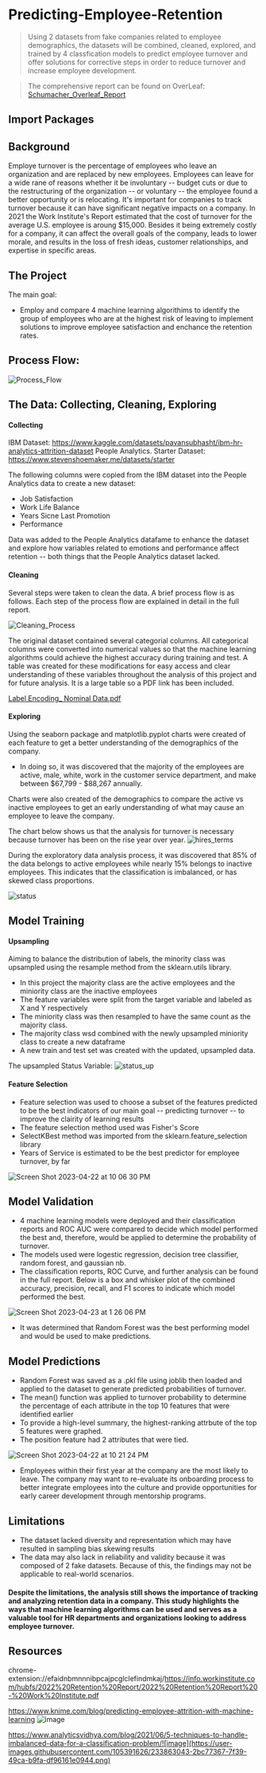 # Predicting-Employee-Retention
>Using 2 datasets from fake companies related to employee demographics, the datasets will be combined, cleaned, explored, and trained by 4 classfication models to predict employee turnover and offer solutions for corrective steps in order to reduce turnover and increase employee development.

>The comprehensive report can be found on OverLeaf: [Schumacher_Overleaf_Report](https://www.overleaf.com/read/mfhmvbkvpcjf) 

## Import Packages


## Background

Employe turnover is the percentage of employees who leave an organization and are replaced by new employees. Employees can leave for a wide rane of reasons whether it be involuntary -- budget cuts or due to the restructuring of the organization -- or voluntary -- the employee found a better opportunity or is relocating. It's important for companies to track turnover because it can have significant negative impacts on a company. In 2021 the Work Institute's Report estimated that the cost of turnover for the average U.S. employee is aroung $15,000. Besides it being extremely costly for a company, it can affect the overall goals of the company, leads to lower morale, and results in the loss of fresh ideas, customer relationships, and expertise in specific areas.

## The Project

The main goal:
* Employ and compare 4 machine learning algorithims to identify the group of employees who are at the highest risk of leaving to implement solutions to improve employee satisfaction and enchance the retention rates.

## Process Flow:
![Process_Flow](https://user-images.githubusercontent.com/105391626/233816351-0b1e1d8b-9679-4ca9-940d-158b37ef7494.jpeg)

## The Data: Collecting, Cleaning, Exploring
#### Collecting
IBM Dataset: https://www.kaggle.com/datasets/pavansubhasht/ibm-hr-analytics-attrition-dataset
People Analytics. Starter Dataset: https://www.stevenshoemaker.me/datasets/starter

The following columns were copied from the IBM dataset into the People Analytics data to create a new dataset:
* Job Satisfaction
* Work Life Balance
* Years Sicne Last Promotion
* Performance

Data was added to the People Analytics datafame to enhance the dataset and explore how variables related to emotions and performance affect retention -- both things that the People Analytics dataset lacked.

#### Cleaning
Several steps were taken to clean the data. A brief process flow is as follows. Each step of the process flow are explained in detail in the full report.

![Cleaning_Process](https://user-images.githubusercontent.com/105391626/233816457-19ed02a5-0b84-41f9-8635-1a7b6359b8c7.jpeg)

The original dataset contained several categorial columns. All categorical columns were converted into numerical values so that the machine learning algorithms could achieve the highest accuracy during training and test. A table was created for these modifications for easy access and clear understanding of these variables throughout the analysis of this project and for future analysis. It is a large table so a PDF link has been included.

[Label Encoding_ Nominal Data.pdf](https://github.com/presleyschumacher/Predicting-Employee-Retention-with-HR-Analytics/files/11302704/Label.Encoding_.Nominal.Data.pdf)

#### Exploring

Using the seaborn package and matplotlib.pyplot charts were created of each feature to get a better understanding of the demographics of the company. 
* In doing so, it was discovered that the majority of the employees are active, male, white, work in the customer service department, and make between $67,799 - $88,267 annually.

Charts were also created of the demographics to compare the active vs inactive employees to get an early understanding of what may cause an employee to leave the company.

The chart below shows us that the analysis for turnover is necessary because turnover has been on the rise year over year.
![hires_terms](https://user-images.githubusercontent.com/105391626/233818581-1eccc136-9c27-486d-b833-752f9d4b69c3.jpg)

During the exploratory data analysis process, it was discovered that 85% of the data belongs to active employees while nearly 15% belongs to inactive employees. This indicates that the classification is imbalanced, or has skewed class proportions.

![status](https://user-images.githubusercontent.com/105391626/233817042-657d071b-9319-44a2-ab01-3ce898b9d4cb.jpg)

## Model Training
#### Upsampling

Aiming to balance the distribution of labels, the minority class was upsampled using the resample method from the sklearn.utils library.
* In this project the majority class are the active employees and the miniority class are the inactive employees
* The feature variables were split from the target variable and labeled as X and Y respectively
* The miniority class was then resampled to have the same count as the majority class.
* The majority class wsd combined with the newly upsampled miniority class to create a new dataframe
* A new train and test set was created with the updated, upsampled data.

The upsampled Status Variable:
![status_up](https://user-images.githubusercontent.com/105391626/233818603-46fc0d43-507b-4d8d-a3e6-ce70d184d2f7.jpg)

#### Feature Selection
* Feature selection was used to choose a subset of the features predicted to be the best indicators of our main goal -- predicting turnover -- to improve the clairity of learning results
* The feature selection method used was Fisher's Score
* SelectKBest method was imported from the sklearn.feature_selection library
* Years of Service is estimated to be the best predictor for employee turnover, by far

![Screen Shot 2023-04-22 at 10 06 30 PM](https://user-images.githubusercontent.com/105391626/233817508-f4616133-7f2b-40b5-9776-685e8e888f96.png)

## Model Validation
* 4 machine learning models were deployed and their classification reports and ROC AUC were compared to decide which model performed the best and, therefore, would be applied to determine the probability of turnover.
* The models used were logestic regression, decision tree classifier, random forest, and gaussian nb.
* The classification reports, ROC Curve, and further analysis can be found in the full report. Below is a box and whisker plot of the combined accuracy, precision, recall, and F1 scores to indicate which model performed the best.

![Screen Shot 2023-04-23 at 1 26 06 PM](https://user-images.githubusercontent.com/105391626/233858073-8eb41312-4044-4ffe-95ad-2e03ae2cc9e5.png)


* It was determined that Random Forest was the best performing model and would be used to make predictions.

## Model Predictions
* Random Forest was saved as a .pkl file using joblib then loaded and applied to the dataset to generate predicted probabilities of turnover.
* The mean() function was applied to turnover probability to determine the percentage of each attribute in the top 10 features that were identified earlier 
* To provide a high-level summary, the highest-ranking attrbute of the top 5 features were graphed. 
* The position feature had 2 attributes that were tied.

![Screen Shot 2023-04-22 at 10 21 24 PM](https://user-images.githubusercontent.com/105391626/233817953-c8d60e1d-55a0-4602-b4ac-90ac5f392fb8.png)

* Employees within their first year at the company are the most likely to leave. The company may want to re-evaluate its onboarding process to better integrate employees into the culture and provide opportunities for early career development through mentorship programs.

## Limitations
* The dataset lacked diversity  and representation which may have resulted in sampling bias skewing results
* The data may also lack in reliability and validity because it was composed of 2 fake datasets. Because of this, the findings may not be applicable to real-world scenarios.

#### Despite the limitations, the analysis still shows the importance of tracking and analyzing retention data in a company. This study  highlights the ways that machine learning algorithms can be used and serves as a valuable tool for HR departments and organizations looking to address employee turnover.

## Resources
chrome-extension://efaidnbmnnnibpcajpcglclefindmkaj/https://info.workinstitute.com/hubfs/2022%20Retention%20Report/2022%20Retention%20Report%20-%20Work%20Institute.pdf

https://www.knime.com/blog/predicting-employee-attrition-with-machine-learning ![image](https://user-images.githubusercontent.com/105391626/233863030-9bf15dff-8b2a-411c-adac-606ad3a47916.png)

https://www.analyticsvidhya.com/blog/2021/06/5-techniques-to-handle-imbalanced-data-for-a-classification-problem/![image](https://user-images.githubusercontent.com/105391626/233863043-2bc77367-7f39-49ca-b9fa-df96161e0944.png)
